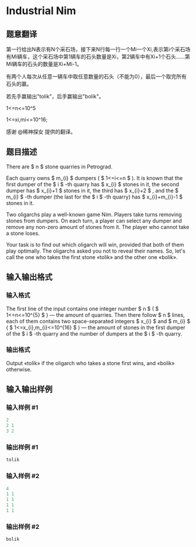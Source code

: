 # Industrial Nim

## 题意翻译

第一行给出N表示有N个采石场，接下来N行每一行一个Mi一个Xi,表示第i个采石场有Mi辆车，这个采石场中第1辆车的石头数量是Xi，第2辆车中有Xi+1个石头......第Mi辆车的石头的数量是Xi+Mi-1。

有两个人每次从任意一辆车中取任意数量的石头（不能为0），最后一个取完所有石头的赢。

若先手赢输出"tolik"，后手赢输出"bolik"。

1<=n<=10^5

1<=xi,mi<=10^16;

感谢 @稀神探女 提供的翻译。

## 题目描述

There are $ n $ stone quarries in Petrograd.

Each quarry owns $ m_{i} $ dumpers ( $ 1<=i<=n $ ). It is known that the first dumper of the $ i $ -th quarry has $ x_{i} $ stones in it, the second dumper has $ x_{i}+1 $ stones in it, the third has $ x_{i}+2 $ , and the $ m_{i} $ -th dumper (the last for the $ i $ -th quarry) has $ x_{i}+m_{i}-1 $ stones in it.

Two oligarchs play a well-known game Nim. Players take turns removing stones from dumpers. On each turn, a player can select any dumper and remove any non-zero amount of stones from it. The player who cannot take a stone loses.

Your task is to find out which oligarch will win, provided that both of them play optimally. The oligarchs asked you not to reveal their names. So, let's call the one who takes the first stone «tolik» and the other one «bolik».

## 输入输出格式

### 输入格式

The first line of the input contains one integer number $ n $ ( $ 1<=n<=10^{5} $ ) — the amount of quarries. Then there follow $ n $ lines, each of them contains two space-separated integers $ x_{i} $ and $ m_{i} $ ( $ 1<=x_{i},m_{i}<=10^{16} $ ) — the amount of stones in the first dumper of the $ i $ -th quarry and the number of dumpers at the $ i $ -th quarry.

### 输出格式

Output «tolik» if the oligarch who takes a stone first wins, and «bolik» otherwise.

## 输入输出样例

### 输入样例 #1

```cpp
2
2 1
3 2

```
### 输出样例 #1

```cpp
tolik

```
### 输入样例 #2

```cpp
4
1 1
1 1
1 1
1 1

```
### 输出样例 #2

```cpp
bolik

```
